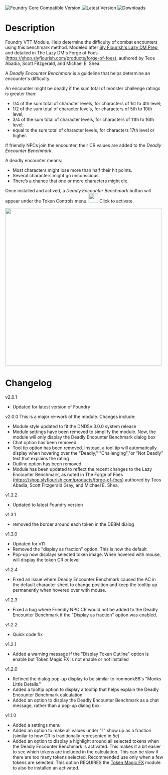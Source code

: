 ![Foundry Core Compatible Version](https://img.shields.io/endpoint?url=https%3A%2F%2Ffoundryshields.com%2Fversion%3Fstyle%3Dfor-the-badge%26url%3Dhttps%3A%2F%2Fgithub.com%2Fsnshatto%2Fdeadly-encounter-benchmark%2Freleases%2Fdownload%2Fv2.0.1%2Fmodule.json)
![Latest Version](https://img.shields.io/github/v/release/snshatto/deadly-encounter-benchmark?color=Red&include_prereleases&label=Latest%20Release&sort=date&style=for-the-badge)
![Downloads](https://img.shields.io/github/downloads/snshatto/deadly-encounter-benchmark/total?style=for-the-badge&color=199DDA)

# Description
Foundry VTT Module. Help determine the difficulty of combat encounters using this benchmark method. Modeled after [Sly Flourish's Lazy DM Prep](https://slyflourish.com/), and detailed in The Lazy DM's Forge of Foes (https://shop.slyflourish.com/products/forge-of-foes), authored by Teos Abadia, Scott Fitzgerald, and Michael E. Shea.

A <i>Deadly Encounter Benchmark</i> is a guideline that helps determine an encounter's difficulty.

An encounter might be deadly if the sum total of monster challenge ratings is greater than:
- 1/4 of the sum total of character levels, for characters of 1st to 4th level;
- 1/2 of the sum total of character levels, for characters of 5th to 10th level;
- 3/4 of the sum total of character levels, for characters of 11th to 16th level;
- equal to the sum total of character levels, for characters 17th level or higher.

If friendly NPCs join the encounter, their CR values are added to the <i>Deadly Encounter Benchmark</i>.

A deadly encounter means:
- Most characters might lose more than half their hit points.
- Several characters might go unconscious.
- There’s a chance that one or more characters might die.

Once installed and actived, a <i>Deadly Encounter Benchmark</i> button will appear under the Token Controls menu. <img src="https://github.com/snshatto/deadly-encounter-benchmark/assets/112721768/edf5c4a7-ec73-4633-b3ed-b3e159526c0a" width="30"> Click to activate.

<img src="https://github.com/snshatto/deadly-encounter-benchmark/assets/112721768/93281f1b-c870-47b1-91ce-3347113ca4cf" width="500"> 

# Changelog
v2.0.1
- Updated for latest version of Foundry
  
v2.0.0
This is a major re-work of the module. Changes include:

- Module style updated to fit the DND5e 3.0.0 system release
- Module settings have been removed to simplify the module. Now, the module will only display the Deadly Encounter Benchmark dialog box
- Chat option has been removed
- Tool tip option has been removed. Instead, a tool tip will automatically display when hovering over the "Deadly," "Challenging","or "Not Deadly" text that explains the rating
- Outline option has been removed
- Module has been updated to reflect the recent changes to the Lazy Encounter Benchmark, as noted in The Forge of Foes (https://shop.slyflourish.com/products/forge-of-foes) authored by Teos Abadia, Scott Fitzgerald Gray, and Michael E. Shea.
  
v1.3.2
- Updated to latest Foundry version

v1.3.1
- removed the border around each token in the DEBM dialog

v1.3.0
- Updated for v11
- Removed the "display as fraction" option. This is now the default
- Pop-up now displays selected token image. When hovered with mouse, will display the token CR or level

v1.2.4
- Fixed an issue where Deadly Encounter Benchmark caused the AC in the default character sheet to change position and keep the tooltip up permanently when hovered over with mouse.

v1.2.3
- Fixed a bug where Friendly NPC CR would not be added to the  Deadly Encounter Benchmark if the "Display as fraction" option was enabled.

v1.2.2
- Quick code fix

v1.2.1
- Added a warning message if the "Display Token Outline" option is enable but Token Magic FX is not enable or not installed

v1.2.0
- Refined the dialog pop-up display to be similar to ironmonk88's "Monks Little Details."
- Added a tooltip option to display a tooltip that helps explain the Deadly Encounter Benchmark calculation.
- Added an option to display the Deadly Encounter Benchmark as a chat message, rather than a pop-up dialog box.

v1.1.0
- Added a settings menu
- Added an option to make all values under "1" show up as a fraction (similar to how CR is traditionally represented in 5e)
- Added an option to display a highlight around all selected tokens when the Deadly Encounter Benchmark is activated. This makes it a bit easier to see which tokens are included in the calculation. This can be slow if there are too many tokens selected. Recommended use only when a few tokens are selected. This option REQUIRES the [Token Magic FX](https://github.com/Feu-Secret/Tokenmagic) module to also be installed an activated.
